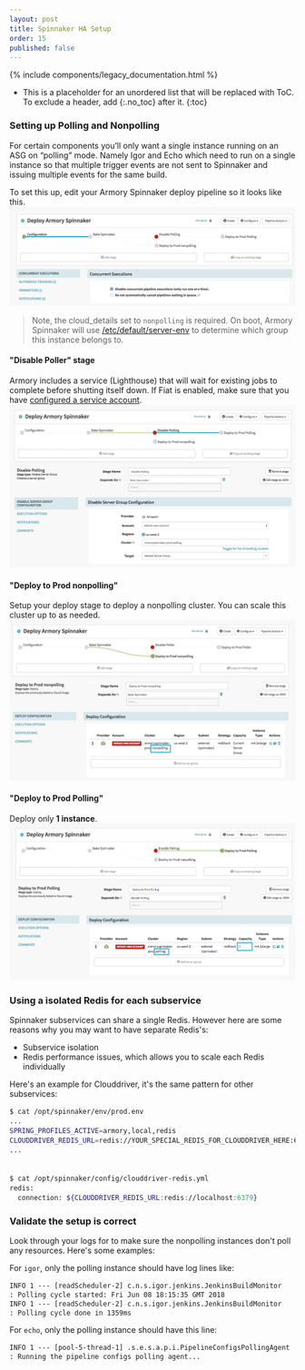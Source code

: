 ```yaml
---
layout: post
title: Spinnaker HA Setup
order: 15
published: false
---
```


{% include components/legacy_documentation.html %}

* This is a placeholder for an unordered list that will be replaced with ToC. To exclude a header, add {:.no_toc} after it.
{:toc}

### Setting up Polling and Nonpolling
For certain components you’ll only want a single instance running on an ASG on “polling” mode. Namely Igor and Echo which need to run on a single instance so that multiple trigger events are not sent to Spinnaker and issuing multiple events for the same build.

To set this up, edit your Armory Spinnaker deploy pipeline so it looks like this.
![](/images/Image-2018-05-16-at-14.39.40.png)

> Note, the cloud_details set to `nonpolling` is required. On boot, Armory Spinnaker will use [/etc/default/server-env](https://kb.armory.io/aws/18-what-is-server-env/) to determine which group this instance belongs to.

#### "Disable Poller" stage
Armory includes a service (Lighthouse) that will wait for existing jobs to complete before shutting itself down.
If Fiat is enabled, make sure that you have [configured a service account](https://docs.armory.io/install-guide/authz/#configure-a-service-account).
![](/images/Image-2018-05-16-at-14.35.42.png)

#### "Deploy to Prod nonpolling"
Setup your deploy stage to deploy a nonpolling cluster. You can scale this cluster up to as needed.
![](/images/Image-2018-05-16-at-14.31.14.png)


#### "Deploy to Prod Polling"
Deploy only **1 instance**.
![](/images/Image-2018-05-16-at-14.37.01.png)



### Using a isolated Redis for each subservice
Spinnaker subservices can share a single Redis. However here are some reasons why you may want to have separate Redis's:
- Subservice isolation
- Redis performance issues, which allows you to scale each Redis individually


Here's an example for Clouddriver, it's the same pattern for other subservices:
```bash
$ cat /opt/spinnaker/env/prod.env
...
SPRING_PROFILES_ACTIVE=armory,local,redis
CLOUDDRIVER_REDIS_URL=redis://YOUR_SPECIAL_REDIS_FOR_CLOUDDRIVER_HERE:6379
...


$ cat /opt/spinnaker/config/clouddriver-redis.yml
redis:
  connection: ${CLOUDDRIVER_REDIS_URL:redis://localhost:6379}
```


### Validate the setup is correct
Look through your logs for to make sure the nonpolling instances don't poll any resources. Here's some examples:

For `igor`, only the polling instance should have log lines like:
```
INFO 1 --- [readScheduler-2] c.n.s.igor.jenkins.JenkinsBuildMonitor   : Polling cycle started: Fri Jun 08 18:15:35 GMT 2018
INFO 1 --- [readScheduler-2] c.n.s.igor.jenkins.JenkinsBuildMonitor   : Polling cycle done in 1359ms
```

For `echo`, only the polling instance should have this line:
```
INFO 1 --- [pool-5-thread-1] .s.e.s.a.p.i.PipelineConfigsPollingAgent : Running the pipeline configs polling agent...
```
